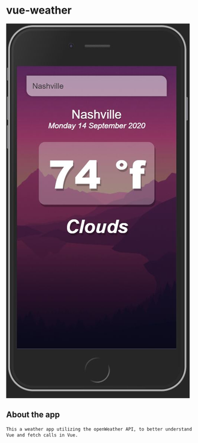 # vue-weather
![weather App](./src/assets/images/weatherApp.jpg)
## About the app
```
This a weather app utilizing the openWeather API, to better understand Vue and fetch calls in Vue.
```
